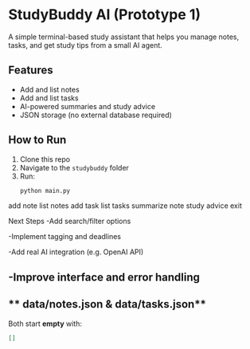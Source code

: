 # StudyBuddy AI (Prototype 1)

A simple terminal-based study assistant that helps you manage notes, tasks, and get study tips from a small AI agent.

## Features
- Add and list notes
- Add and list tasks
- AI-powered summaries and study advice
- JSON storage (no external database required)

## How to Run
1. Clone this repo
2. Navigate to the `studybuddy` folder
3. Run:
   ```bash
   python main.py
add note
list notes
add task
list tasks
summarize note
study advice
exit

Next Steps
-Add search/filter options

-Implement tagging and deadlines

-Add real AI integration (e.g. OpenAI API)

-Improve interface and error handling
---
## ** data/notes.json & data/tasks.json**
Both start **empty** with:

```json
[]
